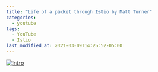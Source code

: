 ```yaml
---
title: "Life of a packet through Istio by Matt Turner"
categories:
  - youtube
tags:
  - YouTube
  - Istio
last_modified_at: 2021-03-09T14:25:52-05:00
---
```


[![Intro](https://img.youtube.com/vi/cB611FtjHcQ/0.jpg)](https://www.youtube.com/watch?v=cB611FtjHcQ "Everything Is AWESOME")
